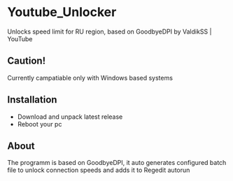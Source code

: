 # Youtube_Unlocker
Unlocks speed limit for RU region, based on GoodbyeDPI by ValdikSS | YouTube
## Caution!
Currently campatiable only with Windows based systems
## Installation 
- Download and unpack latest release
- Reboot your pc
## About
The programm is based on GoodbyeDPI, it auto generates configured batch file to unlock connection speeds and adds it to Regedit autorun
